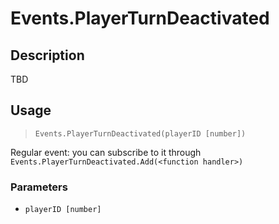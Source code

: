 # Events.PlayerTurnDeactivated
## Description
TBD

## Usage
> `Events.PlayerTurnDeactivated(playerID [number])`

Regular event: you can subscribe to it through `Events.PlayerTurnDeactivated.Add(<function handler>)`

### Parameters
- `playerID [number]`